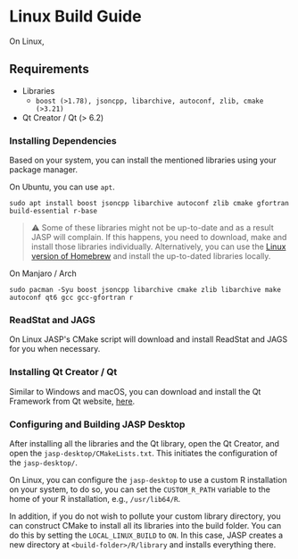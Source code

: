 # Linux Build Guide

On Linux, 

## Requirements

- Libraries
	- `boost (>1.78), jsoncpp, libarchive, autoconf, zlib, cmake (>3.21)`
- Qt Creator / Qt (> 6.2)


### Installing Dependencies

Based on your system, you can install the mentioned libraries using your package manager.

On Ubuntu, you can use `apt`. 

```
sudo apt install boost jsoncpp libarchive autoconf zlib cmake gfortran build-essential r-base
```

> ⚠️ Some of these libraries might not be up-to-date and as a result JASP will complain. If this happens, you need to download, make and install those libraries individually. Alternatively, you can use the [Linux version of Homebrew](https://docs.brew.sh/Homebrew-on-Linux) and install the up-to-dated libraries locally.

On Manjaro / Arch

```
sudo pacman -Syu boost jsoncpp libarchive cmake zlib libarchive make autoconf qt6 gcc gcc-gfortran r
```

### ReadStat and JAGS

On Linux JASP's CMake script will download and install ReadStat and JAGS for you when necessary.

### Installing Qt Creator / Qt

Similar to Windows and macOS, you can download and install the Qt Framework from Qt website, [here](https://www.qt.io/download).

### Configuring and Building JASP Desktop

After installing all the libraries and the Qt library, open the Qt Creator, and open the `jasp-desktop/CMakeLists.txt`. This initiates the configuration of the `jasp-desktop/`. 

On Linux, you can configure the `jasp-desktop` to use a custom R installation on your system, to do so, you can set the `CUSTOM_R_PATH` variable to the home of your R installation, e.g., `/usr/lib64/R`.

In addition, if you do not wish to pollute your custom library directory, you can construct CMake to install all its libraries into the build folder. You can do this by setting the `LOCAL_LINUX_BUILD` to `ON`. In this case, JASP creates a new directory at `<build-folder>/R/library` and installs everything there.
